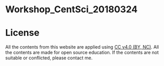 # Workshop_CentSci_20180324


# License
All the contents from this website are applied using [CC v4.0 (BY, NC)](https://creativecommons.org/licenses/by/4.0/).
All the contents are made for open source education. If the contents are not suitable or conflicted, please contact me.